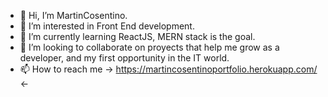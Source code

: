 - 👋 Hi, I’m MartinCosentino.
- 👀 I’m interested in Front End development.
- 🌱 I’m currently learning ReactJS, MERN stack is the goal.
- 💞️ I’m looking to collaborate on proyects that help me grow as a developer, and my first opportunity in the IT world.
- 📫 How to reach me  -> https://martincosentinoportfolio.herokuapp.com/ <-

<!---
MartinCosentino/MartinCosentino is a ✨ special ✨ repository because its `README.md` (this file) appears on your GitHub profile.
You can click the Preview link to take a look at your changes.
--->

